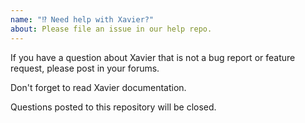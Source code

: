 ```yaml
---
name: "⁉️ Need help with Xavier?"
about: Please file an issue in our help repo.
---
```


If you have a question about Xavier that is not a bug report or feature request, please post in your forums.

Don't forget to read Xavier documentation.

Questions posted to this repository will be closed.